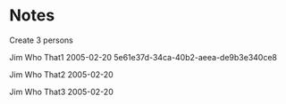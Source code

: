 # Notes

Create 3 persons

Jim
Who
That1
2005-02-20
5e61e37d-34ca-40b2-aeea-de9b3e340ce8

Jim
Who
That2
2005-02-20

Jim
Who
That3
2005-02-20



